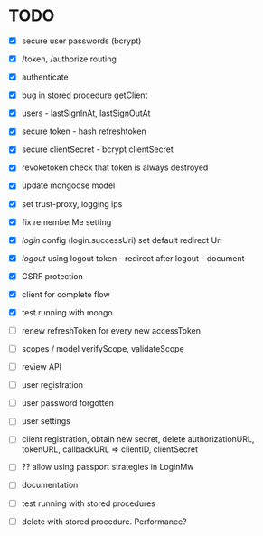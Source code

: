 # TODO

- [x] secure user passwords (bcrypt)
- [x] /token, /authorize routing
- [x] authenticate
- [x] bug in stored procedure getClient
- [x] users - lastSignInAt, lastSignOutAt
- [x] secure token - hash refreshtoken
- [x] secure clientSecret - bcrypt clientSecret
- [x] revoketoken check that token is always destroyed
- [x] update mongoose model
- [x] set trust-proxy, logging ips
- [x] fix rememberMe setting
- [x] _login_ config (login.successUri) set default redirect Uri
- [x] _logout_ using logout token
      - redirect after logout
      - document
- [x] CSRF protection
- [x] client for complete flow
- [x] test running with mongo
- [ ] renew refreshToken for every new accessToken
- [ ] scopes / model verifyScope, validateScope
- [ ] review API
- [ ] user registration
- [ ] user password forgotten
- [ ] user settings
- [ ] client registration, obtain new secret, delete
      authorizationURL, tokenURL, callbackURL => clientID, clientSecret
- [ ] ?? allow using passport strategies in LoginMw
- [ ] documentation
- [ ] test running with stored procedures
- [ ] delete with stored procedure. Performance?

